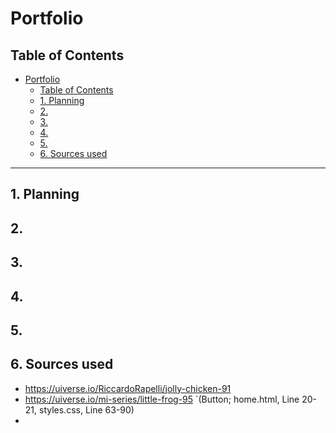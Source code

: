 # Portfolio

## Table of Contents

- [Portfolio](#portfolio)
  - [Table of Contents](#table-of-contents)
  - [1. Planning](#1-planning)
  - [2.](#2)
  - [3.](#3)
  - [4.](#4)
  - [5.](#5)
  - [6. Sources used](#6-sources-used)

---

## 1. Planning

## 2. 


## 3. 

## 4. 

## 5. 



## 6. Sources used
- https://uiverse.io/RiccardoRapelli/jolly-chicken-91
- https://uiverse.io/mi-series/little-frog-95 `(Button; home.html, Line 20-21, styles.css, Line 63-90)
- 
